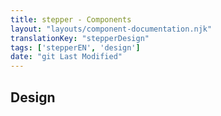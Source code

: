 ```yaml
---
title: stepper - Components
layout: "layouts/component-documentation.njk"
translationKey: "stepperDesign"
tags: ['stepperEN', 'design']
date: "git Last Modified"
---
```


## Design